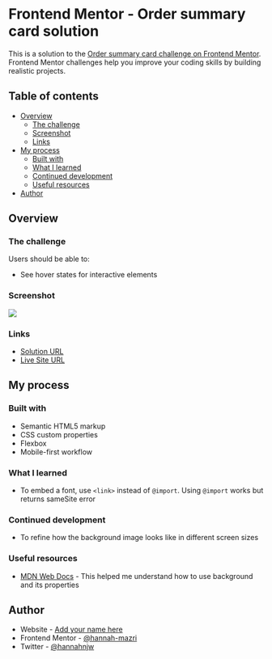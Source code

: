 # Frontend Mentor - Order summary card solution

This is a solution to the [Order summary card challenge on Frontend Mentor](https://www.frontendmentor.io/challenges/order-summary-component-QlPmajDUj). Frontend Mentor challenges help you improve your coding skills by building realistic projects.

## Table of contents

- [Overview](#overview)
  - [The challenge](#the-challenge)
  - [Screenshot](#screenshot)
  - [Links](#links)
- [My process](#my-process)
  - [Built with](#built-with)
  - [What I learned](#what-i-learned)
  - [Continued development](#continued-development)
  - [Useful resources](#useful-resources)
- [Author](#author)

## Overview

### The challenge

Users should be able to:

- See hover states for interactive elements

### Screenshot

![](./screenshot.jpg)

### Links

- [Solution URL](https://your-solution-url.com)
- [Live Site URL](https://your-live-site-url.com)

## My process

### Built with

- Semantic HTML5 markup
- CSS custom properties
- Flexbox
- Mobile-first workflow

### What I learned

- To embed a font, use `<link>` instead of `@import`. Using `@import` works but returns sameSite error

### Continued development

- To refine how the background image looks like in different screen sizes

### Useful resources

- [MDN Web Docs](https://developer.mozilla.org/en-US/docs/Web/CSS/background) - This helped me understand how to use background and its properties

## Author

- Website - [Add your name here](https://www.your-site.com)
- Frontend Mentor - [@hannah-mazri](https://www.frontendmentor.io/profile/hannah-mazri)
- Twitter - [@hannahnjw](https://www.twitter.com/hannahnjw)
